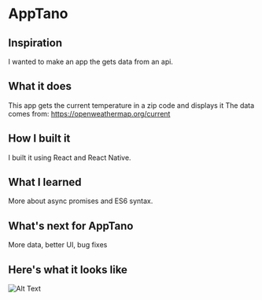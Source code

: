 # AppTano

## Inspiration 
I wanted to make an app the gets data from an api.

## What it does
This app gets the current temperature in a zip code and displays it
The data comes from:
https://openweathermap.org/current

## How I built it
I built it using React and React Native.


## What I learned
More about async promises and ES6 syntax.
## What's next for AppTano
More data, better UI, bug fixes
## Here's what it looks like


![Alt Text](https://media.giphy.com/media/3o6nUZd8NyK2MqkYHC/giphy.gif)


